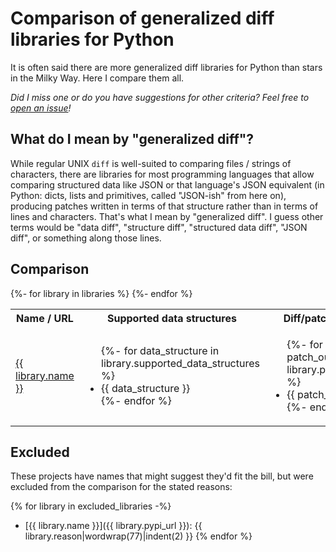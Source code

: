 # Comparison of generalized diff libraries for Python

It is often said there are more generalized diff libraries for Python than
stars in the Milky Way. Here I compare them all.

*Did I miss one or do you have suggestions for other criteria? Feel free to
[open an issue](https://github.com/smheidrich/comparison-of-generalized-diff-libraries-for-python/issues/new)!*

## What do I mean by "generalized diff"?

While regular UNIX `diff` is well-suited to comparing files / strings of
characters, there are libraries for most programming languages that allow
comparing structured data like JSON or that language's JSON equivalent (in
Python: dicts, lists and primitives, called "JSON-ish" from here on), producing
patches written in terms of that structure rather than in terms of lines and
characters. That's what I mean by "generalized diff". I guess other terms would
be "data diff", "structure diff", "structured data diff", "JSON diff", or
something along those lines.

## Comparison

<table>
  <tr>
    <th>Name / URL</th>
    <th>Supported data structures</th>
    <th>Diff/patch output formats</th>
    <th>Can apply patches</th>
    <th>Diffing time complexity</th>
  </tr>
  {%- for library in libraries %}
  <tr>
    <td>
      <a href="{{ library.pypi_url }}">
        {{ library.name }}
      </a>
    </td>
    <td>
      <ul>
      {%- for data_structure in library.supported_data_structures %}
        <li>{{ data_structure }}</li>
      {%- endfor %}
      </ul>
    </td>
    <td>
      <ul>
      {%- for patch_output_format in library.patch_output_formats %}
        <li>{{ patch_output_format }}</li>
      {%- endfor %}
      </ul>
    </td>
    <td>
      {% if library.can_apply_patches is true %}✔{% elif library.can_apply_patches is false %}❌{% else %}{{ library.can_apply_patches }}{% endif %}
    </td>
    <td>
      {{ library.diffing_time_complexity }}
    </td>
  </tr>
  {%- endfor %}
</table>

## Excluded

These projects have names that might suggest they'd fit the bill, but were
excluded from the comparison for the stated reasons:

{% for library in excluded_libraries -%}
- [{{ library.name }}]({{ library.pypi_url }}):
  {{ library.reason|wordwrap(77)|indent(2) }}
{% endfor %}
